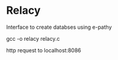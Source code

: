 # Relacy
Interface to create databses using e-pathy

gcc -o relacy relacy.c

http request to localhost:8086

